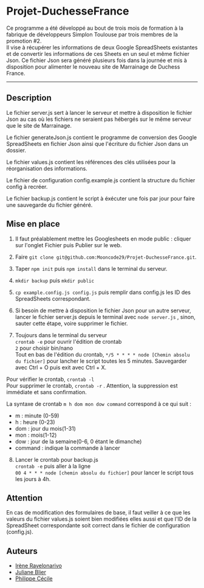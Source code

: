 # Projet-DuchesseFrance

Ce programme a été développé au bout de trois mois de formation à la fabrique de développeurs Simplon Toulouse par trois membres de la promotion #2.   
Il vise à récupérer les informations de deux Google SpreadSheets existantes et de convertir les informations de ces Sheets en un seul et même fichier Json. Ce fichier Json sera généré plusieurs fois dans la journée et mis à disposition pour alimenter le nouveau site de Marrainage de Duchess France.

***

## Description

Le fichier server.js sert à lancer le serveur et mettre à disposition le fichier Json au cas où les fichiers ne seraient pas hébergés sur le même serveur que le site de Marrainage.

Le fichier generateJson.js contient le programme de conversion des Google SpreadSheets en fichier Json ainsi que l'écriture du fichier Json dans un dossier.

Le fichier values.js contient les références des clés utilisées pour la réorganisation des informations.

Le fichier de configuration config.example.js contient la structure du fichier config à recréer.

Le fichier backup.js contient le script à éxécuter une fois par jour pour faire une sauvegarde du fichier généré.


## Mise en place

1. Il faut préalablement mettre les Googlesheets en mode public : cliquer sur l'onglet Fichier puis Publier sur le web.

2. Faire  `git clone git@github.com:Mooncode29/Projet-DuchesseFrance.git`.

3. Taper `npm init` puis `npm install` dans le terminal du serveur.

4. `mkdir backup` puis `mkdir public`

5. `cp example.config.js config.js` puis remplir dans config.js les ID des SpreadSheets correspondant.  

6. Si besoin de mettre à disposition le fichier Json pour un autre serveur, lancer le fichier server.js depuis le terminal avec `node server.js` , sinon, sauter cette étape, voire supprimer le fichier.

7. Toujours dans le terminal du serveur  
`crontab -e` pour ouvrir l'édition de crontab  
`2` pour choisir bin/nano  
Tout en bas de l'édition du crontab, `*/5 * * * * node [Chemin absolu du fichier]` pour lancher le script toutes les 5 minutes. Sauvegarder avec Ctrl + O puis exit avec Ctrl + X.  
  
Pour vérifier le crontab, `crontab -l`  
Pour supprimer le crontab, `crontab -r` . Attention, la suppression est immédiate et sans confirmation.  
  
  La syntaxe de crontab `m h dom mon dow command` correspond à ce qui suit :
+ m : minute (0-59)
+ h : heure (0-23)
+ dom : jour du mois(1-31)
+ mon : mois(1-12)
+ dow : jour de la semaine(0-6, 0 étant le dimanche)
+ command : indique la commande à lancer

8. Lancer le crontab pour backup.js  
`crontab -e` puis aller à la ligne  
`00 4 * * * node [chemin absolu du fichier]` pour lancer le script tous les jours à 4h.


## Attention

En cas de modification des formulaires de base, il faut veiller à ce que les valeurs du fichier values.js soient bien modifiées elles aussi et que l'ID de la SpreadSheet correspondante soit correct dans le fichier de configuration (config.js).

## Auteurs
+ [Irène Ravelonarivo](https://github.com/Mooncode29)
+ [Juliane Blier](https://github.com/Tactless7)
+ [Philippe Cécile](https://github.com/Cphil31) 